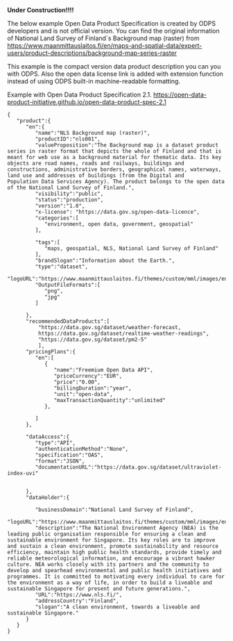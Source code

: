 **Under Construction!!!!**

The below example Open Data Product Specification is created by ODPS developers and is not official version. You can find the original information of National Land Survey of Finland´s Background map (raster) from https://www.maanmittauslaitos.fi/en/maps-and-spatial-data/expert-users/product-descriptions/background-map-series-raster

This example is the compact version data product description you can you with ODPS. Also the open data license link is added with extension function instead of using ODPS built-in machine-readable formatting.

Example with Open Data Product Specification 2.1. https://open-data-product-initiative.github.io/open-data-product-spec-2.1

```
{
   "product":{
      "en":{
         "name":"NLS Background map (raster)",
         "productID":"nls001",
         "valueProposition":"The Background map is a dataset product series in raster format that depicts the whole of Finland and that is meant for web use as a background material for thematic data. Its key objects are road names, roads and railways, buildings and constructions, administrative borders, geographical names, waterways, land use and addresses of buildings (from the Digital and             Population Data Services Agency). The product belongs to the open data of the National Land Survey of Finland.",         
         "visibility":"public",
         "status":"production",
         "version":"1.0",
         "x-license": "https://data.gov.sg/open-data-licence",
         "categories":[
            "environment, open data, government, geospatial"
         ],
         
         "tags":[
            "maps, geospatial, NLS, National Land Survey of Finland" 
         ],
         "brandSlogan":"Information about the Earth.",
         "type":"dataset",
         "logoURL":"https://www.maanmittauslaitos.fi/themes/custom/mml/images/english_logo_rgb.svg",
         "OutputFileFormats":[
            "png",
            "jpg"
         ]
         
      },
      "recommendedDataProducts":[
          "https://data.gov.sg/dataset/weather-forecast, 
          https://data.gov.sg/dataset/realtime-weather-readings",
          "https://data.gov.sg/dataset/pm2-5"
          ],      
      "pricingPlans":{
         "en":[
            {
               "name":"Freemium Open Data API",
               "priceCurrency":"EUR",
               "price":"0.00",
               "billingDuration":"year",
               "unit":"open-data",
               "maxTransactionQuantity":"unlimited"
            },
            
         ]
      },

      "dataAccess":{
         "type":"API",
         "authenticationMethod":"None",
         "specification":"OAS",
         "format":"JSON",
         "documentationURL":"https://data.gov.sg/dataset/ultraviolet-index-uvi"
      
     
      },
      "dataHolder":{
       
         "businessDomain":"National Land Survey of Finland",
         "logoURL":"https://www.maanmittauslaitos.fi/themes/custom/mml/images/english_logo_rgb.svg",
         "description":"The National Environment Agency (NEA) is the leading public organisation responsible for ensuring a clean and sustainable environment for Singapore. Its key roles are to improve and sustain a clean environment, promote sustainability and resource efficiency, maintain high public health standards, provide timely and reliable meteorological information, and encourage a vibrant hawker culture. NEA works closely with its partners and the community to develop and spearhead environmental and public health initiatives and programmes. It is committed to motivating every individual to care for the environment as a way of life, in order to build a liveable and sustainable Singapore for present and future generations.",
         "URL":"https://www.nls.fi/",
         "addressCountry":"Finland",
         "slogan":"A clean environment, towards a liveable and sustainable Singapore."
      }
   }
}
